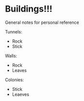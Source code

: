# Buildings!!!

General notes for personal reference 

Tunnels:
- Rock
- Stick

Walls:
- Rock
- Leaves

Colonies:
- Stick
- Leaeves